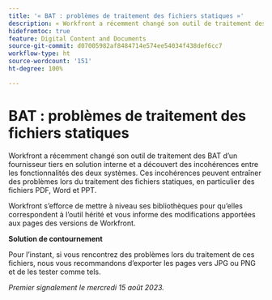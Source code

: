 ```yaml
---
title: '« BAT : problèmes de traitement des fichiers statiques »'
description: « Workfront a récemment changé son outil de traitement des BAT d’un fournisseur tiers en solution interne et a découvert des incohérences entre les fonctionnalités des deux systèmes. Ces incohérences peuvent entraîner des problèmes lors du traitement des fichiers statiques, en particulier des fichiers PDF, Word et PPT. Une solution de contournement est disponible. »
hidefromtoc: true
feature: Digital Content and Documents
source-git-commit: d07005982af8484714e574ee54034f438def6cc7
workflow-type: ht
source-wordcount: '151'
ht-degree: 100%

---
```



# BAT : problèmes de traitement des fichiers statiques

<!--WF and WFP TOCs-->

Workfront a récemment changé son outil de traitement des BAT d’un fournisseur tiers en solution interne et a découvert des incohérences entre les fonctionnalités des deux systèmes. Ces incohérences peuvent entraîner des problèmes lors du traitement des fichiers statiques, en particulier des fichiers PDF, Word et PPT.

Workfront s’efforce de mettre à niveau ses bibliothèques pour qu’elles correspondent à l’outil hérité et vous informe des modifications apportées aux pages des versions de Workfront.

**Solution de contournement**

Pour l’instant, si vous rencontrez des problèmes lors du traitement de ces fichiers, nous vous recommandons d’exporter les pages vers JPG ou PNG et de les tester comme tels.

_Premier signalement le mercredi 15 août 2023._
